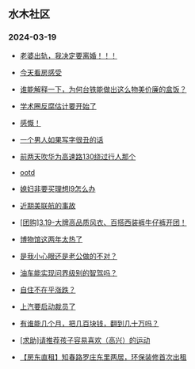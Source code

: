 ## 水木社区 
### 2024-03-19

+ [老婆出轨，我决定要离婚！！！](https://www.mysmth.net/nForum/article/FamilyLife/1766626056)

+ [今天看房感受](https://www.mysmth.net/nForum/article/OurEstate/2924425)

+ [谁能解释一下，为何台铁能做出这么物美价廉的盒饭？](https://www.mysmth.net/nForum/article/Railway/1180987)

+ [学术圈反腐估计要开始了](https://www.mysmth.net/nForum/article/QingJiao/853386)

+ [感慨！](https://www.mysmth.net/nForum/article/Divorce/2069980)

+ [一个男人如果写字很丑的话](https://www.mysmth.net/nForum/article/Age/20349322)

+ [前两天吹华为高速路130绕过行人那个](https://www.mysmth.net/nForum/article/AutoWorld/1944792474)

+ [ootd](https://www.mysmth.net/nForum/article/FashionShow/505433)

+ [媳妇非要买理想l9怎么办](https://www.mysmth.net/nForum/article/GreenAuto/1506924)

+ [近期美联航的事故](https://www.mysmth.net/nForum/article/Aero/431109)

+ [[团购]3.19-大牌高品质风衣、百搭西装裤牛仔裤开团！](https://www.mysmth.net/nForum/article/ADAgent_TG/1318994)

+ [博物馆这两年太热了](https://www.mysmth.net/nForum/article/Travel/985855)

+ [是我小心眼还是老公做的不对？](https://www.mysmth.net/nForum/article/FamilyLife/1766627441)

+ [油车能实现问界级别的智驾吗？](https://www.mysmth.net/nForum/article/AutoWorld/1944793181)

+ [自住不在乎涨跌？](https://www.mysmth.net/nForum/article/OurEstate/2924125)

+ [上汽要启动裁员了](https://www.mysmth.net/nForum/article/GreenAuto/1507750)

+ [有谁能几个月，把几百块钱，翻到几十万吗？](https://www.mysmth.net/nForum/article/Stock/10815810)

+ [[求助]请推荐孩子容易喜欢（高兴）的运动](https://www.mysmth.net/nForum/article/ChildEducation/2363509)

+ [【房东直租】知春路罗庄东里两居，环保装修首次出租](https://www.mysmth.net/nForum/article/HouseRent/869863)

